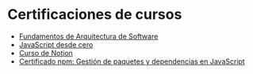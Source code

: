 
# Certificaciones de cursos

- [Fundamentos de Arquitectura de Software](/images/Certificado-Fundamentos-de-Arquitectura-de-Sofware.png)
- [JavaScript desde cero](/images/Certificado-JavaScript-Desde-Cero.png)
- [Curso de Notion](/images/Certificado-Curso-Notion.png)
- [Certificado npm: Gestión de paquetes y dependencias en JavaScript](/images/Certificado-NPM.png)